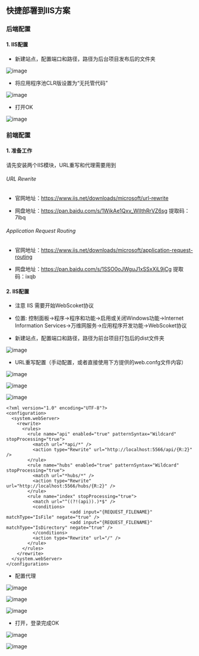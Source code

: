## 快捷部署到IIS方案

### 后端配置

#### 1. IIS配置

- 新建站点，配置端口和路径，路径为后台项目发布后的文件夹

![image](https://images.gitee.com/uploads/images/2021/0512/210840_3eccd2b2_1572418.png "IIS1.png")

- 将应用程序池CLR版设置为“无托管代码”

![image](https://images.gitee.com/uploads/images/2021/0512/210905_f633c45c_1572418.png "IIS2.png")

- 打开OK

![image](https://images.gitee.com/uploads/images/2021/0512/210955_8669e0b6_1572418.png "IIS3.png")


### 前端配置



#### 1. 准备工作

请先安装两个IIS模块，URL重写和代理需要用到

###### URL Rewrite

- 官网地址：https://www.iis.net/downloads/microsoft/url-rewrite

- 网盘地址：https://pan.baidu.com/s/1WikAe1Qxv_WIIthRrVZ6sg  提取码：7lbq

###### Application Request Routing

- 官网地址：https://www.iis.net/downloads/microsoft/application-request-routing

- 网盘地址：https://pan.baidu.com/s/1SSO0oJWguJ1xSSxXiL9jCg  提取码：ixqb 

#### 2. IIS配置

- 注意 IIS 需要开始WebScoket协议 
- 位置: 控制面板->程序->程序和功能->启用或关闭Windows功能->Internet Information Services->万维网服务->应用程序开发功能->WebScoket协议

- 新建站点，配置端口和路径，路径为前台项目打包后的dist文件夹

![image](https://images.gitee.com/uploads/images/2021/0512/211127_a3b22049_1572418.png "IIS4.png")

- URL重写配置（手动配置，或者直接使用下方提供的web.confg文件内容）

![image](https://images.gitee.com/uploads/images/2021/0512/211146_2890f00d_1572418.png "IIS5.png")

![image](https://images.gitee.com/uploads/images/2021/0512/211158_bed29f77_1572418.png "IIS6.png")

![image](https://images.gitee.com/uploads/images/2021/0512/211211_960c34a0_1572418.png "IIS7.png")


```
<?xml version="1.0" encoding="UTF-8"?>
<configuration>
  <system.webServer>
    <rewrite>
      <rules>
        <rule name="api" enabled="true" patternSyntax="Wildcard" stopProcessing="true">
          <match url="*api/*" />
          <action type="Rewrite" url="http://localhost:5566/api/{R:2}" />
        </rule>
        <rule name="hubs" enabled="true" patternSyntax="Wildcard" stopProcessing="true">
          <match url="*hubs/*" />
          <action type="Rewrite" url="http://localhost:5566/hubs/{R:2}" />
        </rule>
        <rule name="index" stopProcessing="true">
          <match url="^((?!(api)).)*$" />
          <conditions>
                        <add input="{REQUEST_FILENAME}" matchType="IsFile" negate="true" />
                        <add input="{REQUEST_FILENAME}" matchType="IsDirectory" negate="true" />
          </conditions>
          <action type="Rewrite" url="/" />
        </rule>
      </rules>
    </rewrite>
  </system.webServer>
</configuration>
```

- 配置代理

![image](https://images.gitee.com/uploads/images/2021/0512/211227_5491dbe2_1572418.png "IIS8.png")

![image](https://images.gitee.com/uploads/images/2021/0512/211238_65613c8e_1572418.png "IIS9.png")

![image](https://images.gitee.com/uploads/images/2021/0512/211250_d5d10f80_1572418.png "IIS10.png")

- 打开，登录完成OK

![image](https://images.gitee.com/uploads/images/2021/0512/211303_cc69fb93_1572418.png "IIS11.png")

![image](https://images.gitee.com/uploads/images/2021/0512/211313_9a7e6b84_1572418.png "IIS12.png")
